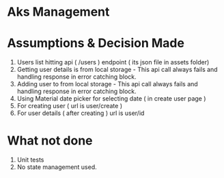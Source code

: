 # Aks Management

# Assumptions & Decision Made

1. Users list hitting api ( /users ) endpoint ( its json file in assets folder)
2. Getting user details is from local storage - This api call always fails and handling response in error catching block.
3. Adding user to from local storage - This api call always fails and handling response in error catching block.
4. Using Material date picker for selecting date ( in create user page )
5. For creating user ( url is user/create )
6. For user details ( after creating ) url is user/id

# What not done
1. Unit tests
2. No state management used.
